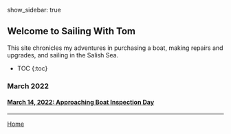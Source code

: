 show_sidebar: true

## Welcome to Sailing With Tom

This site chronicles my adventures in purchasing a boat, making repairs and upgrades, and sailing in the Salish Sea.

- TOC
{:toc}

### March 2022
#### [March 14, 2022: Approaching Boat Inspection Day](2022-03-14-approaching-boat-inspection-day.md)

___

[Home](https://tomsalzer.github.io/Sailing/)
